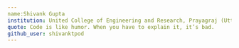```yaml
---
name:Shivank Gupta
institution: United College of Engineering and Research, Prayagraj (Uttar Pradesh)
quote: Code is like humor. When you have to explain it, it’s bad.
github_user: shivanktpod
---
```


